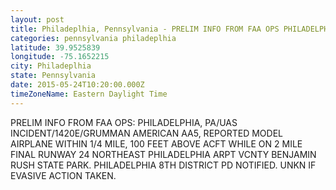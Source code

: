 ```yaml
---
layout: post
title: Philadeplhia, Pennsylvania - PRELIM INFO FROM FAA OPS PHILADELPHIA PA UAS INCIDENT 1420E GRUMMAN AMERICAN AA5 REPORTED MODEL
categories: pennsylvania philadeplhia
latitude: 39.9525839
longitude: -75.1652215
city: Philadeplhia
state: Pennsylvania
date: 2015-05-24T10:20:00.000Z
timeZoneName: Eastern Daylight Time
---
```


PRELIM INFO FROM FAA OPS: PHILADELPHIA, PA/UAS INCIDENT/1420E/GRUMMAN AMERICAN AA5, REPORTED MODEL AIRPLANE WITHIN 1/4 MILE, 100 FEET ABOVE ACFT WHILE ON 2 MILE FINAL RUNWAY 24 NORTHEAST PHILADELPHIA ARPT VCNTY BENJAMIN RUSH STATE PARK. PHILADELPHIA 8TH DISTRICT PD NOTIFIED. UNKN IF EVASIVE ACTION TAKEN. 